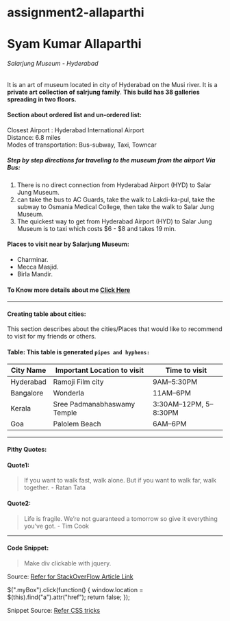 # assignment2-allaparthi

# Syam Kumar Allaparthi

###### Salarjung Museum - Hyderabad

<p>

It is an art of museum located in city of Hyderabad on the Musi river. It is a **private art collection of salrjung family**. **This build has 38 galleries spreading in two floors.**

</p>

#### Section about ordered list and un-ordered list:

<p> Closest Airport : Hyderabad International Airport <br> 
Distance: 6.8 miles <br>
Modes of transportation: Bus-subway, Taxi, Towncar 

</p>

##### Step by step directions for traveling to the museum from the airport Via Bus:

1. There is no direct connection from Hyderabad Airport (HYD) to Salar Jung Museum.
2. can take the bus to AC Guards, take the walk to Lakdi-ka-pul, take the subway to Osmania Medical College, then take the walk to Salar Jung Museum.
3. The quickest way to get from Hyderabad Airport (HYD) to Salar Jung Museum is to taxi which costs $6 - $8 and takes 19 min. 


#### Places to visit near by Salarjung Museum:

 * Charminar.
 * Mecca Masjid.
 * Birla Mandir.

#### To Know more details about me [Click Here]()


***


#### Creating table about cities:
<p> This section describes about the cities/Places that would like to recommend to visit for my friends or others.</p>


#### Table: This table is generated `pipes and hyphens:`
| City Name   | Important Location to visit   | Time to visit     |
| ------------- | ------------- | -------- |
| Hyderabad         | Ramoji Film city        | 9AM–5:30PM  |
| Bangalore          | Wonderla     | 11AM–6PM  |
| Kerala | Sree Padmanabhaswamy Temple | 3:30AM–12PM, 5–8:30PM |
| Goa         |    Palolem Beach     | 6AM–6PM  |

***

#### Pithy Quotes: 

#### Quote1:

> If you want to walk fast, walk alone. But if you want to walk far, walk together. - Ratan Tata

#### Quote2:

> Life is fragile. We’re not guaranteed a tomorrow so give it everything you’ve got. - Tim Cook

***

#### Code Snippet: 

> Make div clickable with jquery.

Source: [Refer for StackOverFlow Article Link](https://stackoverflow.com/questions/5270599/make-div-clickable-with-jquery)


$(".myBox").click(function()  {
	window.location =  $(this).find("a").attr("href");
	return  false;
});

Snippet Source: [Refer CSS tricks](https://css-tricks.com/snippets/jquery/make-entire-div-clickable/)